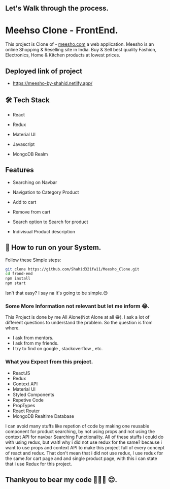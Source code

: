 ## Let's Walk through the process.
# Meehso Clone - FrontEnd.

This project is Clone of - [meesho.com](https://meesho.com/) a web application.
Meesho is an online Shopping & Reselling site in India.
Buy & Sell best quality Fashion, Electronics, Home & Kitchen products at lowest prices.


## Deployed link of project
- https://meesho-by-shahid.netlify.app/


## 🛠 Tech Stack

- React

- Redux

- Material UI

- Javascript

- MongoDB Realm


## Features
- Searching on Navbar

- Navigation to Category Product 

- Add to cart 

- Remove from cart 

- Search option to Search for product

- Indivisual Product description


## 📌 How to run on your System.

Follow these Simple steps:

```bash
git clone https://github.com/Shahid321fw11/Meesho_Clone.git
cd frond-end
npm install
npm start
```
Isn't that easy? I say na It's going to be simple.😊

### Some More Information not relevant but let me inform 😂. 
This Project is done by me All Alone(Not Alone at all 😁).
I ask a lot of different questions to understand the problem.
So the question is from where.
* I ask from mentors.
* I ask from my friends.
* I try to find on google , stackoverflow , etc.

### What you Expect from this project.
* ReactJS
* Redux
* Context API
* Material UI
* Styled Components
* Repetive Code
* PropTypes
* React Router
* MongoDB Realtime Database

I can avoid many stuffs like repetion of code by making one reusable component for product searching, by not using props and not using the context API for navbar Searching Functionality.
All of these stuffs i could do with using redux, but wait! why i did not use redux for the same? because i want to use props and context API to make this project full of every concept of react and redux.
That don't mean that i did not use redux, I use redux for the same.for cart page and and single product page, with this i can state that i use Redux for this project.

## Thankyou to bear my code 🙌🙌🙌 😊.